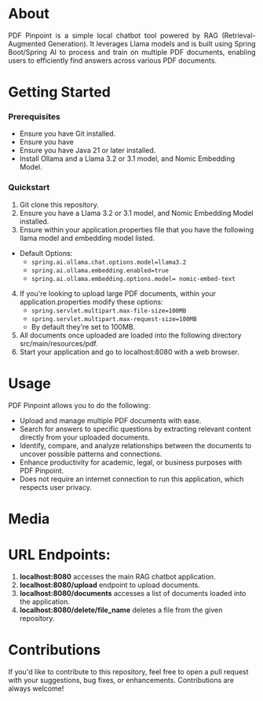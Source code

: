 # About
<p align="justify">
PDF Pinpoint is a simple local chatbot tool powered by RAG (Retrieval-Augmented Generation). It leverages Llama models and is built using Spring Boot/Spring AI to process and train on multiple PDF documents, enabling users to efficiently find answers across various PDF documents.</p>

# Getting Started

### Prerequisites 
* Ensure you have Git installed.
* Ensure you have 
* Ensure you have Java 21 or later installed.
* Install Ollama and a Llama 3.2 or 3.1 model, and Nomic Embedding Model.

### Quickstart 
1. Git clone this repository.
2. Ensure you have a Llama 3.2 or 3.1 model, and Nomic Embedding Model installed.
3. Ensure within your application.properties file that you have the following llama model and embedding model listed.
  * Default Options:
     * ```spring.ai.ollama.chat.options.model=llama3.2```
     * ```spring.ai.ollama.embedding.enabled=true```
     * ```spring.ai.ollama.embedding.options.model= nomic-embed-text``` 
4. If you're looking to upload large PDF documents, within your application.properties modify these options:
   * ```spring.servlet.multipart.max-file-size=100MB```
   * ```spring.servlet.multipart.max-request-size=100MB```
   * By default they're set to 100MB.
5. All documents once uploaded are loaded into the following directory src/main/resources/pdf.
6. Start your application and go to localhost:8080 with a web browser.

# Usage
PDF Pinpoint allows you to do the following:
* Upload and manage multiple PDF documents with ease.
* Search for answers to specific questions by extracting relevant content directly from your uploaded documents.
* Identify, compare, and analyze relationships between the documents to uncover possible patterns and connections.
* Enhance productivity for academic, legal, or business purposes with PDF Pinpoint.
* Does not require an internet connection to run this application, which respects user privacy. 

# Media 



# URL Endpoints:
1. **localhost:8080** accesses the main RAG chatbot application.
2. **localhost:8080/upload** endpoint to upload documents. 
3. **localhost:8080/documents** accesses a list of documents loaded into the application.
4. **localhost:8080/delete/file_name** deletes a file from the given repository.

# Contributions
If you'd like to contribute to this repository, feel free to open a pull request with your suggestions, bug fixes, or enhancements. Contributions are always welcome!


   
